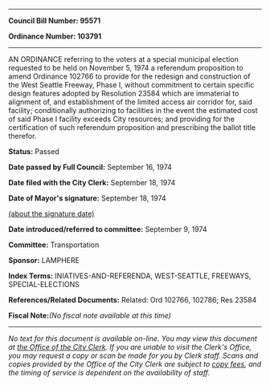 

********

**Council Bill Number: 95571**
   
**Ordinance Number: 103791**
********

 AN ORDINANCE referring to the voters at a special municipal election requested to be held on November 5, 1974 a referendum proposition to amend Ordinance 102766 to provide for the redesign and construction of the West Seattle Freeway, Phase I, without commitment to certain specific design features adopted by Resolution 23584 which are immaterial to alignment of, and establishment of the limited access air corridor for, said facility; conditionally authorizing to facilities in the event the estimated cost of said Phase I facility exceeds City resources; and providing for the certification of such referendum proposition and prescribing the ballot title therefor.

**Status:** Passed
   
**Date passed by Full Council:** September 16, 1974
   
**Date filed with the City Clerk:** September 18, 1974
   
**Date of Mayor's signature:** September 18, 1974
   
[(about the signature date)](/~public/approvaldate.htm)
   
   
   
**Date introduced/referred to committee:** September 9, 1974
   
**Committee:** Transportation
   
**Sponsor:** LAMPHERE
   
   
**Index Terms:** INIATIVES-AND-REFERENDA, WEST-SEATTLE, FREEWAYS, SPECIAL-ELECTIONS

**References/Related Documents:** Related: Ord 102766, 102786; Res 23584

**Fiscal Note:**_(No fiscal note available at this time)_
********

_No text for this document is available on-line. You may view this document at [the Office of the City Clerk](http://www.seattle.gov/leg/clerk/contactUs.htm). If you are unable to visit the Clerk's Office, you may request a copy or scan be made for you by Clerk staff. Scans and copies provided by the Office of the City Clerk are subject to [copy fees](http://clerk.seattle.gov/~public/clerkfees.htm), and the timing of service is dependent on the availability of staff._

